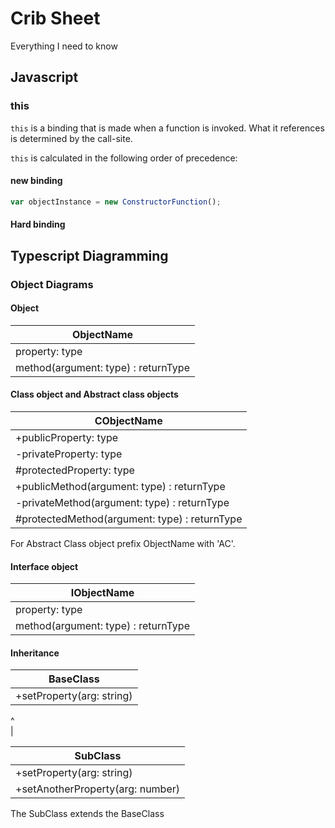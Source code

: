 # Crib Sheet
Everything I need to know

## Javascript
### this
`this` is a binding that is made when a function is invoked. What it references is determined by the call-site.

`this` is calculated in the following order of precedence:

#### new binding
```javascript
var objectInstance = new ConstructorFunction();
```
#### Hard binding

## Typescript Diagramming
### Object Diagrams
#### Object

|ObjectName|
|---|
| property: type |
| method(argument: type) : returnType |
#### Class object and Abstract class objects

|CObjectName|
|---|
| +publicProperty: type |
| -privateProperty: type |
| #protectedProperty: type |
| +publicMethod(argument: type) : returnType |
| -privateMethod(argument: type) : returnType |
| #protectedMethod(argument: type) : returnType |

For Abstract Class object prefix ObjectName with 'AC'.

#### Interface object

|IObjectName|
|---|
| property: type |
| method(argument: type) : returnType |

#### Inheritance
|BaseClass| 
|---|         
|+setProperty(arg: string)|

  ^  
  |
 
|SubClass|    
|---|
|+setProperty(arg: string)|
|+setAnotherProperty(arg: number)|

The SubClass extends the BaseClass
